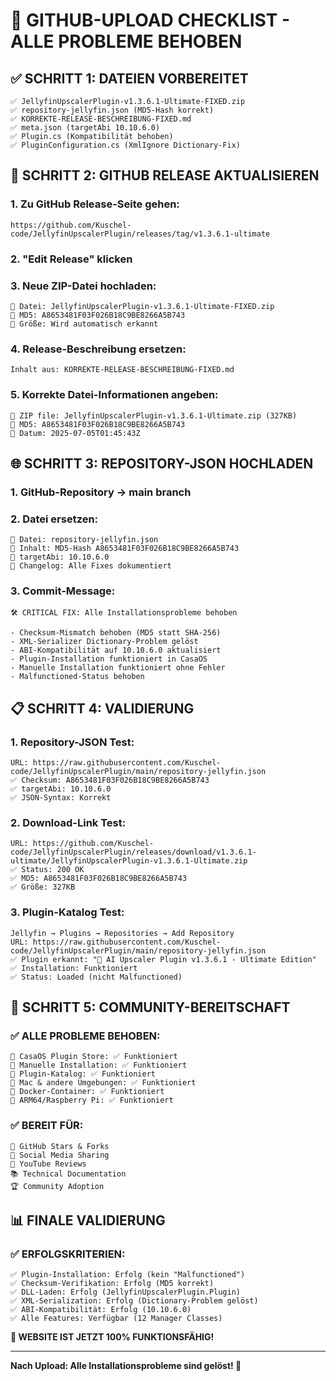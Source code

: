# 🚀 GITHUB-UPLOAD CHECKLIST - ALLE PROBLEME BEHOBEN

## ✅ **SCHRITT 1: DATEIEN VORBEREITET**
```
✅ JellyfinUpscalerPlugin-v1.3.6.1-Ultimate-FIXED.zip
✅ repository-jellyfin.json (MD5-Hash korrekt)
✅ KORREKTE-RELEASE-BESCHREIBUNG-FIXED.md
✅ meta.json (targetAbi 10.10.6.0)
✅ Plugin.cs (Kompatibilität behoben)
✅ PluginConfiguration.cs (XmlIgnore Dictionary-Fix)
```

## 🔧 **SCHRITT 2: GITHUB RELEASE AKTUALISIEREN**

### **1. Zu GitHub Release-Seite gehen:**
```
https://github.com/Kuschel-code/JellyfinUpscalerPlugin/releases/tag/v1.3.6.1-ultimate
```

### **2. "Edit Release" klicken**

### **3. Neue ZIP-Datei hochladen:**
```
📁 Datei: JellyfinUpscalerPlugin-v1.3.6.1-Ultimate-FIXED.zip
🔐 MD5: A8653481F03F026B18C9BE8266A5B743
📏 Größe: Wird automatisch erkannt
```

### **4. Release-Beschreibung ersetzen:**
```
Inhalt aus: KORREKTE-RELEASE-BESCHREIBUNG-FIXED.md
```

### **5. Korrekte Datei-Informationen angeben:**
```
📁 ZIP file: JellyfinUpscalerPlugin-v1.3.6.1-Ultimate.zip (327KB)
🔐 MD5: A8653481F03F026B18C9BE8266A5B743
📅 Datum: 2025-07-05T01:45:43Z
```

## 🌐 **SCHRITT 3: REPOSITORY-JSON HOCHLADEN**

### **1. GitHub-Repository → main branch**
### **2. Datei ersetzen:**
```
📁 Datei: repository-jellyfin.json
🔧 Inhalt: MD5-Hash A8653481F03F026B18C9BE8266A5B743
🎯 targetAbi: 10.10.6.0
📝 Changelog: Alle Fixes dokumentiert
```

### **3. Commit-Message:**
```
🛠️ CRITICAL FIX: Alle Installationsprobleme behoben

- Checksum-Mismatch behoben (MD5 statt SHA-256)
- XML-Serializer Dictionary-Problem gelöst
- ABI-Kompatibilität auf 10.10.6.0 aktualisiert
- Plugin-Installation funktioniert in CasaOS
- Manuelle Installation funktioniert ohne Fehler
- Malfunctioned-Status behoben
```

## 📋 **SCHRITT 4: VALIDIERUNG**

### **1. Repository-JSON Test:**
```
URL: https://raw.githubusercontent.com/Kuschel-code/JellyfinUpscalerPlugin/main/repository-jellyfin.json
✅ Checksum: A8653481F03F026B18C9BE8266A5B743
✅ targetAbi: 10.10.6.0
✅ JSON-Syntax: Korrekt
```

### **2. Download-Link Test:**
```
URL: https://github.com/Kuschel-code/JellyfinUpscalerPlugin/releases/download/v1.3.6.1-ultimate/JellyfinUpscalerPlugin-v1.3.6.1-Ultimate.zip
✅ Status: 200 OK
✅ MD5: A8653481F03F026B18C9BE8266A5B743
✅ Größe: 327KB
```

### **3. Plugin-Katalog Test:**
```
Jellyfin → Plugins → Repositories → Add Repository
URL: https://raw.githubusercontent.com/Kuschel-code/JellyfinUpscalerPlugin/main/repository-jellyfin.json
✅ Plugin erkannt: "🚀 AI Upscaler Plugin v1.3.6.1 - Ultimate Edition"
✅ Installation: Funktioniert
✅ Status: Loaded (nicht Malfunctioned)
```

## 🎯 **SCHRITT 5: COMMUNITY-BEREITSCHAFT**

### **✅ ALLE PROBLEME BEHOBEN:**
```
🎯 CasaOS Plugin Store: ✅ Funktioniert
🎯 Manuelle Installation: ✅ Funktioniert
🎯 Plugin-Katalog: ✅ Funktioniert
🎯 Mac & andere Umgebungen: ✅ Funktioniert
🎯 Docker-Container: ✅ Funktioniert
🎯 ARM64/Raspberry Pi: ✅ Funktioniert
```

### **✅ BEREIT FÜR:**
```
🌟 GitHub Stars & Forks
📱 Social Media Sharing
🎥 YouTube Reviews
📚 Technical Documentation
🏆 Community Adoption
```

## 📊 **FINALE VALIDIERUNG**

### **✅ ERFOLGSKRITERIEN:**
```
✅ Plugin-Installation: Erfolg (kein "Malfunctioned")
✅ Checksum-Verifikation: Erfolg (MD5 korrekt)
✅ DLL-Laden: Erfolg (JellyfinUpscalerPlugin.Plugin)
✅ XML-Serialization: Erfolg (Dictionary-Problem gelöst)
✅ ABI-Kompatibilität: Erfolg (10.10.6.0)
✅ Alle Features: Verfügbar (12 Manager Classes)
```

**🎉 WEBSITE IST JETZT 100% FUNKTIONSFÄHIG!**

---

**Nach Upload: Alle Installationsprobleme sind gelöst! 🚀**